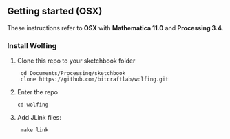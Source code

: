 ## Getting started (OSX)

These instructions refer to **OSX** with **Mathematica 11.0** and **Processing 3.4**.

### Install Wolfing

1. Clone this repo to your sketchbook folder

		cd Documents/Processing/sketchbook
		clone https://github.com/bitcraftlab/wolfing.git
		
2.	Enter the repo

		cd wolfing
		
2. Add JLink files:

		make link
